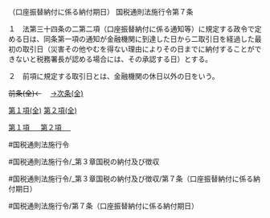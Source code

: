 （口座振替納付に係る納付期日）
国税通則法施行令第７条

１　法第三十四条の二第二項（口座振替納付に係る通知等）に規定する政令で定める日は、同条第一項の通知が金融機関に到達した日から二取引日を経過した最初の取引日（災害その他やむを得ない理由によりその日までに納付することができないと税務署長が認める場合には、その承認する日）とする。

２　前項に規定する取引日とは、金融機関の休日以外の日をいう。

~~前条(全)←~~　  [→次条(全)](国税通則法施行＿令＿第７条の２_.md)

[第１項(全)](国税通則法施行＿令＿第７条第１項_.md)  [第２項(全)](国税通則法施行＿令＿第７条第２項_.md)  

[第１項 　 ](国税通則法施行＿令＿第７条第１項.md)  [第２項 　 ](国税通則法施行＿令＿第７条第２項.md)  

#国税通則法施行令

#国税通則法施行令/_第３章国税の納付及び徴収

#国税通則法施行令/_第３章国税の納付及び徴収/第７条（口座振替納付に係る納付期日）

#国税通則法施行令/第７条（口座振替納付に係る納付期日）

